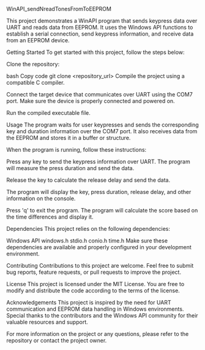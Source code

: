 WinAPI_sendNreadTonesFromToEEPROM

This project demonstrates a WinAPI program that sends keypress data over UART and reads data from EEPROM. It uses the Windows API functions to establish a serial connection, send keypress information, and receive data from an EEPROM device.

Getting Started
To get started with this project, follow the steps below:

Clone the repository:

bash
Copy code
git clone <repository_url>
Compile the project using a compatible C compiler.

Connect the target device that communicates over UART using the COM7 port. Make sure the device is properly connected and powered on.

Run the compiled executable file.

Usage
The program waits for user keypresses and sends the corresponding key and duration information over the COM7 port. It also receives data from the EEPROM and stores it in a buffer or structure.

When the program is running, follow these instructions:

Press any key to send the keypress information over UART. The program will measure the press duration and send the data.

Release the key to calculate the release delay and send the data.

The program will display the key, press duration, release delay, and other information on the console.

Press 'q' to exit the program. The program will calculate the score based on the time differences and display it.

Dependencies
This project relies on the following dependencies:

Windows API
windows.h
stdio.h
conio.h
time.h
Make sure these dependencies are available and properly configured in your development environment.

Contributing
Contributions to this project are welcome. Feel free to submit bug reports, feature requests, or pull requests to improve the project.

License
This project is licensed under the MIT License. You are free to modify and distribute the code according to the terms of the license.

Acknowledgements
This project is inspired by the need for UART communication and EEPROM data handling in Windows environments. Special thanks to the contributors and the Windows API community for their valuable resources and support.

For more information on the project or any questions, please refer to the repository or contact the project owner.

